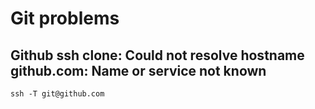 # Git problems

## Github ssh clone: Could not resolve hostname github.com: Name or service not known

`ssh -T git@github.com`
